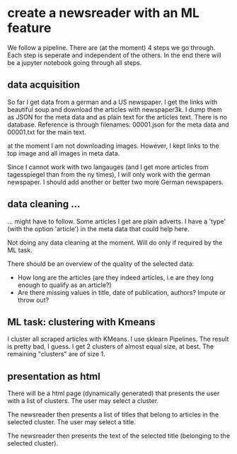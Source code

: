 # create a newsreader with an ML feature

We follow a pipeline. There are (at the moment) 4 steps we go through. Each step is seperate and independent of the others. In the end there will be a jupyter notebook going through all steps.

## data acquisition

So far I get data from a german and a US newspaper. I get the links with beautiful soup and download the articles with newspaper3k. I dump them as JSON for the meta data and as plain text for the articles text. There is no database. Reference is through filenames: 00001.json for the meta data and 00001.txt for the main text.

at the moment I am not downloading images. However, I kept links to the top image and all images in meta data.

Since I cannot work with two langauges (and I get more articles from tagesspiegel than from the ny times), I will only work with the german newspaper. I should add another or better two more German newspapers.

## data cleaning ...

... might have to follow. Some articles I get are plain adverts. I have a 'type' (with the option 'article') in the meta data that could help here.

Not doing any data cleaning at the moment. Will do only if required by the ML task.

There should be an overview of the quality of the selected data:

* How long are the articles (are they indeed articles, i.e are they long enough to qualify as an article?)
* Are there missing values in title, date of publication, authors? Impute or throw out?

## ML task: clustering with Kmeans

I cluster all scraped articles with KMeans. I use sklearn Pipelines. The result is pretty bad, I guess. I get 2 clusters of almost equal size, at best. The remaining "clusters" are of size 1.

##  presentation as html

There will be a html page (dynamically generated) that presents the user with a list of clusters. The user may select a cluster.

The newsreader then presents a list of titles that belong to articles in the selected cluster. The user may select a title.

The newsreader then presents the text of the selected title (belonging to the selected cluster).